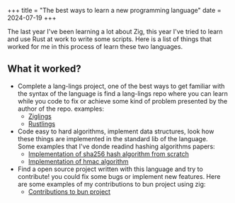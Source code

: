 +++
title = "The best ways to learn a new programming language"
date = 2024-07-19
+++

The last year I've been learning a lot about Zig, this year I've tried to learn and use Rust at work to write some scripts.
Here is a list of things that worked for me in this process of learn these two languages.

## What it worked?

- Complete a lang-lings project, one of the best ways to get familiar with the syntax of the language is find a lang-lings repo where you can learn while you code to fix or achieve some kind of problem presented by the author of the repo.
  examples:
  - <a href="https://codeberg.org/ziglings/exercises">Ziglings</a>
  - <a href="https://github.com/rust-lang/rustlings">Rustlings</a>
- Code easy to hard algorithms, implement data structures, look how these things are implemented in the standard lib of the language.  
  Some examples that I've donde readind hashing algorithms papers:
  - <a href="https://github.com/axlEscalada/data-structure-zig/blob/main/sha256.zig">Implementation of sha256 hash algorithm from scratch</a>
  - <a href="https://github.com/axlEscalada/data-structure-zig/blob/main/hmac.zig">Implementation of hmac algorithm</a>
- Find a open source project written with this language and try to contribute! you could fix some bugs or implement new features.
  Here are some examples of my contributions to bun project using zig:
  - <a href="https://github.com/oven-sh/bun/pulls?q=is%3Apr+is%3Aclosed+author%3AaxlEscalada">Contributions to bun project</a>

